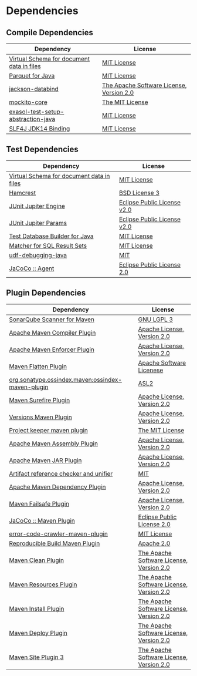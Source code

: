<!-- @formatter:off -->
# Dependencies

## Compile Dependencies

| Dependency                                     | License                                       |
| ---------------------------------------------- | --------------------------------------------- |
| [Virtual Schema for document data in files][0] | [MIT License][1]                              |
| [Parquet for Java][2]                          | [MIT License][3]                              |
| [jackson-databind][4]                          | [The Apache Software License, Version 2.0][5] |
| [mockito-core][6]                              | [The MIT License][7]                          |
| [exasol-test-setup-abstraction-java][8]        | [MIT License][9]                              |
| [SLF4J JDK14 Binding][10]                      | [MIT License][11]                             |

## Test Dependencies

| Dependency                                     | License                           |
| ---------------------------------------------- | --------------------------------- |
| [Virtual Schema for document data in files][0] | [MIT License][1]                  |
| [Hamcrest][12]                                 | [BSD License 3][13]               |
| [JUnit Jupiter Engine][14]                     | [Eclipse Public License v2.0][15] |
| [JUnit Jupiter Params][14]                     | [Eclipse Public License v2.0][15] |
| [Test Database Builder for Java][16]           | [MIT License][17]                 |
| [Matcher for SQL Result Sets][18]              | [MIT License][19]                 |
| [udf-debugging-java][20]                       | [MIT][21]                         |
| [JaCoCo :: Agent][22]                          | [Eclipse Public License 2.0][23]  |

## Plugin Dependencies

| Dependency                                              | License                                       |
| ------------------------------------------------------- | --------------------------------------------- |
| [SonarQube Scanner for Maven][24]                       | [GNU LGPL 3][25]                              |
| [Apache Maven Compiler Plugin][26]                      | [Apache License, Version 2.0][27]             |
| [Apache Maven Enforcer Plugin][28]                      | [Apache License, Version 2.0][27]             |
| [Maven Flatten Plugin][29]                              | [Apache Software Licenese][5]                 |
| [org.sonatype.ossindex.maven:ossindex-maven-plugin][30] | [ASL2][5]                                     |
| [Maven Surefire Plugin][31]                             | [Apache License, Version 2.0][27]             |
| [Versions Maven Plugin][32]                             | [Apache License, Version 2.0][27]             |
| [Project keeper maven plugin][33]                       | [The MIT License][34]                         |
| [Apache Maven Assembly Plugin][35]                      | [Apache License, Version 2.0][27]             |
| [Apache Maven JAR Plugin][36]                           | [Apache License, Version 2.0][27]             |
| [Artifact reference checker and unifier][37]            | [MIT][21]                                     |
| [Apache Maven Dependency Plugin][38]                    | [Apache License, Version 2.0][27]             |
| [Maven Failsafe Plugin][39]                             | [Apache License, Version 2.0][27]             |
| [JaCoCo :: Maven Plugin][40]                            | [Eclipse Public License 2.0][23]              |
| [error-code-crawler-maven-plugin][41]                   | [MIT License][42]                             |
| [Reproducible Build Maven Plugin][43]                   | [Apache 2.0][5]                               |
| [Maven Clean Plugin][44]                                | [The Apache Software License, Version 2.0][5] |
| [Maven Resources Plugin][45]                            | [The Apache Software License, Version 2.0][5] |
| [Maven Install Plugin][46]                              | [The Apache Software License, Version 2.0][5] |
| [Maven Deploy Plugin][47]                               | [The Apache Software License, Version 2.0][5] |
| [Maven Site Plugin 3][48]                               | [The Apache Software License, Version 2.0][5] |

[0]: https://github.com/exasol/virtual-schema-common-document-files/
[1]: https://github.com/exasol/virtual-schema-common-document-files/blob/main/LICENSE
[2]: https://github.com/exasol/parquet-io-java/
[3]: https://github.com/exasol/parquet-io-java/blob/main/LICENSE
[4]: http://github.com/FasterXML/jackson
[5]: http://www.apache.org/licenses/LICENSE-2.0.txt
[6]: https://github.com/mockito/mockito
[7]: https://github.com/mockito/mockito/blob/main/LICENSE
[8]: https://github.com/exasol/exasol-test-setup-abstraction-java/
[9]: https://github.com/exasol/exasol-test-setup-abstraction-java/blob/main/LICENSE
[10]: http://www.slf4j.org
[11]: http://www.opensource.org/licenses/mit-license.php
[12]: http://hamcrest.org/JavaHamcrest/
[13]: http://opensource.org/licenses/BSD-3-Clause
[14]: https://junit.org/junit5/
[15]: https://www.eclipse.org/legal/epl-v20.html
[16]: https://github.com/exasol/test-db-builder-java/
[17]: https://github.com/exasol/test-db-builder-java/blob/main/LICENSE
[18]: https://github.com/exasol/hamcrest-resultset-matcher/
[19]: https://github.com/exasol/hamcrest-resultset-matcher/blob/main/LICENSE
[20]: https://github.com/exasol/udf-debugging-java/
[21]: https://opensource.org/licenses/MIT
[22]: https://www.eclemma.org/jacoco/index.html
[23]: https://www.eclipse.org/legal/epl-2.0/
[24]: http://sonarsource.github.io/sonar-scanner-maven/
[25]: http://www.gnu.org/licenses/lgpl.txt
[26]: https://maven.apache.org/plugins/maven-compiler-plugin/
[27]: https://www.apache.org/licenses/LICENSE-2.0.txt
[28]: https://maven.apache.org/enforcer/maven-enforcer-plugin/
[29]: https://www.mojohaus.org/flatten-maven-plugin/
[30]: https://sonatype.github.io/ossindex-maven/maven-plugin/
[31]: https://maven.apache.org/surefire/maven-surefire-plugin/
[32]: http://www.mojohaus.org/versions-maven-plugin/
[33]: https://github.com/exasol/project-keeper/
[34]: https://github.com/exasol/project-keeper/blob/main/LICENSE
[35]: https://maven.apache.org/plugins/maven-assembly-plugin/
[36]: https://maven.apache.org/plugins/maven-jar-plugin/
[37]: https://github.com/exasol/artifact-reference-checker-maven-plugin
[38]: https://maven.apache.org/plugins/maven-dependency-plugin/
[39]: https://maven.apache.org/surefire/maven-failsafe-plugin/
[40]: https://www.jacoco.org/jacoco/trunk/doc/maven.html
[41]: https://github.com/exasol/error-code-crawler-maven-plugin/
[42]: https://github.com/exasol/error-code-crawler-maven-plugin/blob/main/LICENSE
[43]: http://zlika.github.io/reproducible-build-maven-plugin
[44]: http://maven.apache.org/plugins/maven-clean-plugin/
[45]: http://maven.apache.org/plugins/maven-resources-plugin/
[46]: http://maven.apache.org/plugins/maven-install-plugin/
[47]: http://maven.apache.org/plugins/maven-deploy-plugin/
[48]: http://maven.apache.org/plugins/maven-site-plugin/
